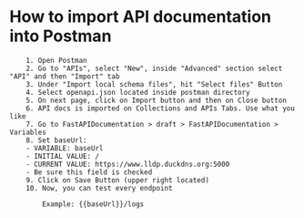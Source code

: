 # How to import API documentation into Postman

        1. Open Postman
        2. Go to "APIs", select "New", inside "Advanced" section select "API" and then "Import" tab
        3. Under "Import local schema files", hit "Select files" Button
        4. Select openapi.json located inside postman directory
        5. On next page, click on Import button and then on Close button
        6. API docs is imported on Collections and APIs Tabs. Use what you like
        7. Go to FastAPIDocumentation > draft > FastAPIDocumentation > Variables
        8. Set baseUrl:
        - VARIABLE: baseUrl
        - INITIAL VALUE: /
        - CURRENT VALUE: https://www.lldp.duckdns.org:5000
        - Be sure this field is checked
        9. Click on Save Button (upper right located)
        10. Now, you can test every endpoint

            Example: {{baseUrl}}/logs
        
        